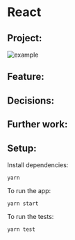 # React 

## Project:

![example](http://example.com)

## Feature:

## Decisions:

## Further work:

## Setup:

Install dependencies:

```
yarn
```

To run the app:

```
yarn start
```

To run the tests:

```
yarn test
```
